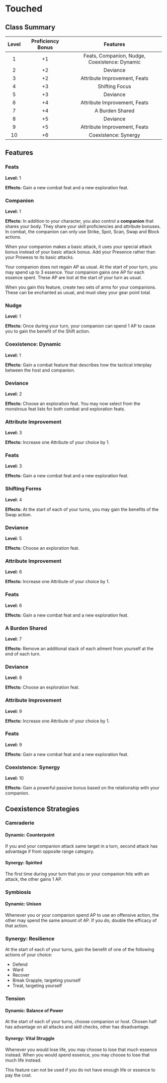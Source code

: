 # Touched

## Class Summary

| Level | Proficiency Bonus |                   Features                    |
| :---: | :---------------: | :-------------------------------------------: |
|   1   |        +1         | Feats, Companion, Nudge, Coexistence: Dynamic |
|   2   |        +2         |                   Deviance                    |
|   3   |        +2         |         Attribute Improvement, Feats          |
|   4   |        +3         |                Shifting Focus                 |
|   5   |        +3         |                   Deviance                    |
|   6   |        +4         |         Attribute Improvement, Feats          |
|   7   |        +4         |                A Burden Shared                |
|   8   |        +5         |                   Deviance                    |
|   9   |        +5         |         Attribute Improvement, Feats          |
|  10   |        +6         |             Coexistence: Synergy              |

## Features

### Feats

**Level:** 1

**Effects:** Gain a new combat feat and a new exploration feat.

### Companion

**Level:** 1

**Effects:** In addition to your character, you also control a **companion** that shares your body. They share your skill proficiencies and attribute bonuses. In combat, the companion can only use Strike, Spot, Scan, Swap and Block actions.

When your companion makes a basic attack, it uses your special attack bonus instead of your basic attack bonus.
Add your Presence rather than your Prowess to its basic attacks.

Your companion does not regain AP as usual. At the start of your turn, you may spend up to 3 essence. Your companion gains one AP for each essence spent. These AP are lost at the start of your turn as usual.

When you gain this feature, create two sets of arms for your companions. These can be enchanted as usual, and must obey your gear point total.

### Nudge

**Level:** 1

**Effects:** Once during your turn, your companion can spend 1 AP to cause you to gain the benefit of the Shift action.

### Coexistence: Dynamic

**Level:** 1

**Effects:** Gain a combat feature that describes how the tactical interplay between the host and companion.

### Deviance

**Level:** 2

**Effects:** Choose an exploration feat. You may now select from the monstrous feat lists for both combat and exploration feats.

### Attribute Improvement

**Level:** 3

**Effects:** Increase one Attribute of your choice by 1.

### Feats

**Level:** 3

**Effects:** Gain a new combat feat and a new exploration feat.

### Shifting Forms

**Level:** 4

**Effects:** At the start of each of your turns, you may gain the benefits of the Swap action.

### Deviance

**Level:** 5

**Effects:** Choose an exploration feat.

### Attribute Improvement

**Level:** 6

**Effects:** Increase one Attribute of your choice by 1.

### Feats

**Level:** 6

**Effects:** Gain a new combat feat and a new exploration feat.

### A Burden Shared

**Level:** 7

**Effects:** Remove an additional stack of each ailment from yourself at the end of each turn.

### Deviance

**Level:** 8

**Effects:** Choose an exploration feat.

### Attribute Improvement

**Level:** 9

**Effects:** Increase one Attribute of your choice by 1.

### Feats

**Level:** 9

**Effects:** Gain a new combat feat and a new exploration feat.

### Coexistence: Synergy

**Level:** 10

**Effects:** Gain a powerful passive bonus based on the relationship with your companion.

## Coexistence Strategies

### Camraderie

#### Dynamic: Counterpoint

If you and your companion attack same target in a turn, second attack has advantage if from opposite range category.

#### Synergy: Spirited

The first time during your turn that you or your companion hits with an attack, the other gains 1 AP.

### Symbiosis

#### Dynamic: Unison

Whenever you or your companion spend AP to use an offensive action, the other may spend the same amount of AP. If you do, double the efficacy of that action.

### Synergy: Resilience

At the start of each of your turns, gain the benefit of one of the following actions of your choice:

- Defend
- Ward
- Recover
- Break Grapple, targeting yourself
- Treat, targeting yourself

### Tension

#### Dynamic: Balance of Power

At the start of each of your turns, choose companion or host. Chosen half has advantage on all attacks and skill checks, other has disadvantage.

#### Synergy: Vital Struggle

 Whenever you would lose life, you may choose to lose that much essence instead. When you would spend essence, you may choose to lose that much life instead.

 This feature can not be used if you do not have enough life or essence to pay the cost.
